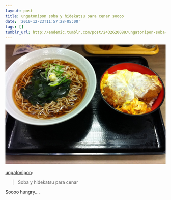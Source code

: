 ```yaml
---
layout: post
title: ungatonipon soba y hidekatsu para cenar soooo
date: '2010-12-23T11:57:28-05:00'
tags: []
tumblr_url: http://endemic.tumblr.com/post/2432620089/ungatonipon-soba-y-hidekatsu-para-cenar-soooo
---
```

 ![](/tumblr_files/tumblr_ldvpbq6FOI1qz72s4o1_1280.jpg)  

[ungatonipon](http://m.ungatonipon.com/post/2429961264/soba-y-hidekatsu-para-cenar):

> Soba y hidekatsu para cenar

Soooo hungry….

